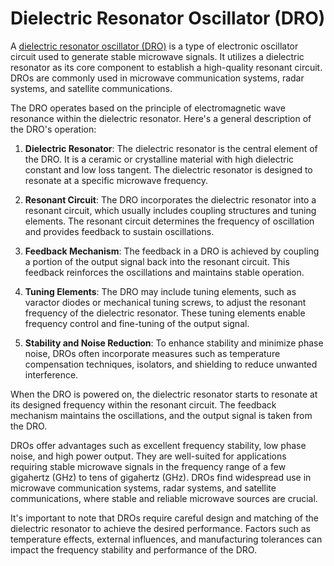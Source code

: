 # Dielectric Resonator Oscillator (DRO)

A [dielectric resonator oscillator (DRO)](https://en.wikipedia.org/wiki/Dielectric_resonator) is a type of electronic oscillator circuit used to generate stable microwave signals. It utilizes a dielectric resonator as its core component to establish a high-quality resonant circuit. DROs are commonly used in microwave communication systems, radar systems, and satellite communications.

The DRO operates based on the principle of electromagnetic wave resonance within the dielectric resonator. Here's a general description of the DRO's operation:

1. **Dielectric Resonator**: The dielectric resonator is the central element of the DRO. It is a ceramic or crystalline material with high dielectric constant and low loss tangent. The dielectric resonator is designed to resonate at a specific microwave frequency.

2. **Resonant Circuit**: The DRO incorporates the dielectric resonator into a resonant circuit, which usually includes coupling structures and tuning elements. The resonant circuit determines the frequency of oscillation and provides feedback to sustain oscillations.

3. **Feedback Mechanism**: The feedback in a DRO is achieved by coupling a portion of the output signal back into the resonant circuit. This feedback reinforces the oscillations and maintains stable operation.

4. **Tuning Elements**: The DRO may include tuning elements, such as varactor diodes or mechanical tuning screws, to adjust the resonant frequency of the dielectric resonator. These tuning elements enable frequency control and fine-tuning of the output signal.

5. **Stability and Noise Reduction**: To enhance stability and minimize phase noise, DROs often incorporate measures such as temperature compensation techniques, isolators, and shielding to reduce unwanted interference.

When the DRO is powered on, the dielectric resonator starts to resonate at its designed frequency within the resonant circuit. The feedback mechanism maintains the oscillations, and the output signal is taken from the DRO.

DROs offer advantages such as excellent frequency stability, low phase noise, and high power output. They are well-suited for applications requiring stable microwave signals in the frequency range of a few gigahertz (GHz) to tens of gigahertz (GHz). DROs find widespread use in microwave communication systems, radar systems, and satellite communications, where stable and reliable microwave sources are crucial.

It's important to note that DROs require careful design and matching of the dielectric resonator to achieve the desired performance. Factors such as temperature effects, external influences, and manufacturing tolerances can impact the frequency stability and performance of the DRO.
